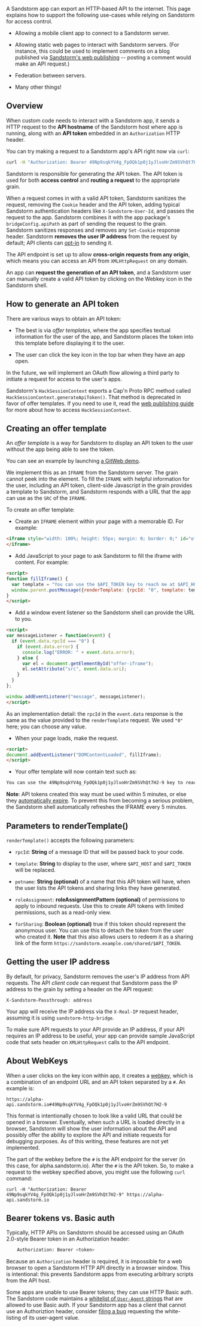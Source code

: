 A Sandstorm app can export an HTTP-based API to the internet. This
page explains how to support the following use-cases while relying on
Sandstorm for access control.

* Allowing a mobile client app to connect to a Sandstorm server.

* Allowing static web pages to interact with Sandstorm servers. (For
  instance, this could be used to implement comments on a blog
  published via [Sandstorm's web publishing](web-publishing.md) --
  posting a comment would make an API request.)

* Federation between servers.

* Many other things!

## Overview

When custom code needs to interact with a Sandstorm app, it sends a
HTTP request to the **API hostname** of the Sandstorm host where app
is running, along with an **API token** embedded in an `Authorization`
HTTP header.

You can try making a request to a Sandstorm app's API right now via `curl`:

```bash
curl -H "Authorization: Bearer 49Np9sqkYV4g_FpOQk1p0j1yJlvoHrZm9SVhQt7H2-9" https://alpha-api.sandstorm.io/
```

Sandstorm is responsible for generating the API token. The API token
is used for both **access control** and **routing a request** to the
appropriate grain.

When a request comes in with a valid API token, Sandstorm sanitizes
the request, removing the `Cookie` header and the API token, adding
typical Sandstorm authentication headers like `X-Sandstorm-User-Id`,
and passes the request to the app. Sandstorm combines it with the app
package's `bridgeConfig.apiPath` as part of sending the request to the
grain. Sandstorm sanitizes responses and removes any `Set-Cookie`
response header. Sandstorm **removes the user IP address** from the
request by default; API clients can
[opt-in](#getting-the-user-ip-address) to sending it.

The API endpoint is set up to allow **cross-origin requests from any
origin**, which means you can access an API from `XMLHttpRequest` on
any domain.

An app can **request the generation of an API token**, and a Sandstorm
user can manually create a valid API token by clicking on the Webkey icon
in the Sandstorm shell.

## How to generate an API token

There are various ways to obtain an API token:

* The best is via *offer templates*, where the app specifies textual
  information for the user of the app, and Sandstorm places the token
  into this template before displaying it to the user.

* The user can click the key icon in the top bar when they have an app
  open.

In the future, we will implement an OAuth flow allowing a third party
to initiate a request for access to the user's apps.

Sandstorm's `HackSessionContext` exports a Cap'n Proto RPC method
called `HackSessionContext.generateApiToken()`. That method is
deprecated in favor of offer templates. If you need to use it, read
the [web publishing guide](web-publishing.md) for more about how to
access `HackSessionContext`.

## Creating an offer template

An _offer template_ is a way for Sandstorm to display an API token to
the user without the app being able to see the token.

You can see an example by launching [a GitWeb
demo](https://oasis.sandstorm.io/appdemo/6va4cjamc21j0znf5h5rrgnv0rpyvh1vaxurkrgknefvj0x63ash).

We implement this as an `IFRAME` from the Sandstorm server. The grain
cannot peek into the element. To fill the `IFRAME` with helpful information
for the user, including an API token, client-side Javascript in the grain
provides a template to Sandstorm, and Sandstorm responds with a URL that
the app can use as the `SRC` of the `IFRAME`.

To create an offer template:

* Create an `IFRAME` element within your page with a memorable ID. For example:

```html
<iframe style="width: 100%; height: 55px; margin: 0; border: 0;" id="offer-iframe">
</iframe>
```

* Add JavaScript to your page to ask Sandstorm to fill the iframe with
  content. For example:

```html
<script>
function fillIframe() {
  var template = "You can use the $API_TOKEN key to reach me at $API_HOST.";
  window.parent.postMessage({renderTemplate: {rpcId: "0", template: template}}, "*");
}
</script>
```

* Add a window event listener so the Sandstorm shell can provide the
  URL to you.

```html
<script>
var messageListener = function(event) {
  if (event.data.rpcId === "0") {
    if (event.data.error) {
      console.log("ERROR: " + event.data.error);
    } else {
      var el = document.getElementById("offer-iframe");
      el.setAttribute("src", event.data.uri);
    }
  }
};

window.addEventListener("message", messageListener);
</script>
```

As an implementation detail: the `rpcId` in the `event.data` response
is the same as the value provided to the `renderTemplate` request. We
used `"0"` here; you can choose any value.

* When your page loads, make the request.

```html
<script>
document.addEventListener("DOMContentLoaded", fillIframe);
</script>
```

* Your offer template will now contain text such as:

```html
You can use the 49Np9sqkYV4g_FpOQk1p0j1yJlvoHrZm9SVhQt7H2-9 key to reach me at https://alpha-api.sandstorm.io/.
```

**Note**: API tokens created this way must be used within 5 minutes,
or else they [automatically
expire](https://github.com/sandstorm-io/sandstorm/search?utf8=%E2%9C%93&q=selfDestructDuration). To
prevent this from becoming a serious problem, the Sandstorm shell
automatically refreshes the IFRAME every 5 minutes.

## Parameters to renderTemplate()

`renderTemplate()` accepts the following parameters:

* `rpcId`: **String** of a message ID that will be passed back to your
  code.

* `template`: **String** to display to the user, where `$API_HOST`
  and `$API_TOKEN` will be replaced.

* `petname`: **String (optional)** of a name that this API token will
  have, when the user lists the API tokens and sharing links they have
  generated.

* `roleAssignment`: **roleAssignmentPattern (optional)** of
  permissions to apply to inbound requests. Use this to create API
  tokens with limited permissions, such as a read-only view.

* `forSharing`: **Boolean (optional)** true if this token should
  represent the anonymous user. You can use this to detach the token
  from the user who created it. **Note** that this also allows users
  to redeem it as a sharing link of the form
  `https://sandstorm.example.com/shared/$API_TOKEN`.

## Getting the user IP address

By default, for privacy, Sandstorm removes the user's IP address from
API requests. The API _client code_ can request that Sandstorm pass
the IP address to the grain by setting a header on the API request:


```
X-Sandstorm-Passthrough: address
```

Your app will receive the IP address via the `X-Real-IP` request
header, assuming it is using `sandstorm-http-bridge`.

To make sure API requests to your API provide an IP address, if your
API requires an IP address to be useful, your app can provide sample
JavaScript code that sets header on `XMLHttpRequest` calls to the API
endpoint.

## About WebKeys

When a user clicks on the key icon within app, it creates a
[webkey](http://waterken.sourceforge.net/web-key/), which is a
combination of an endpoint URL and an API token separated by a `#`. An
example is:

    https://alpha-api.sandstorm.io#49Np9sqkYV4g_FpOQk1p0j1yJlvoHrZm9SVhQt7H2-9

This format is intentionally chosen to look like a valid URL that
could be opened in a browser. Eventually, when such a URL is loaded
directly in a browser, Sandstorm will show the user information about
the API and possibly offer the ability to explore the API and initiate
requests for debugging purposes. As of this writing, these features
are not yet implemented.

The part of the webkey before the `#` is the API endpoint for the
server (in this case, for alpha.sandstorm.io). After the `#` is the
API token. So, to make a request to the webkey specified above, you
might use the following `curl` command:

    curl -H "Authorization: Bearer 49Np9sqkYV4g_FpOQk1p0j1yJlvoHrZm9SVhQt7H2-9" https://alpha-api.sandstorm.io

## Bearer tokens vs. Basic auth

Typically, HTTP APIs on Sandstorm should be accessed using an OAuth
2.0-style Bearer token in an Authorization header:

```bash
    Authorization: Bearer <token>
```

Because an `Authorization` header is required, it is impossible for a
web browser to open a Sandstorm HTTP API directly in a browser
window. This is intentional: this prevents Sandstorm apps from
executing arbitrary scripts from the API host.

Some apps are unable to use Bearer tokens; they can use HTTP Basic
auth. The Sandstorm code maintains a [whitelist of `User-Agent`
strings](https://github.com/sandstorm-io/sandstorm/search?utf8=%E2%9C%93&q=BASIC_AUTH_USER_AGENTS)
that are allowed to use Basic auth. If your Sandstorm app has a client
that cannot use an Authoriztion header, consider [filing a
bug](https://github.com/sandstorm-io/sandstorm/issues) requesting the
white-listing of its user-agent value.
